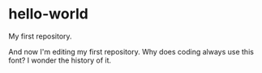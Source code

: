 hello-world
===========

My first repository.

And now I'm editing my first repository. Why does coding always use this font? I wonder the history of it.
